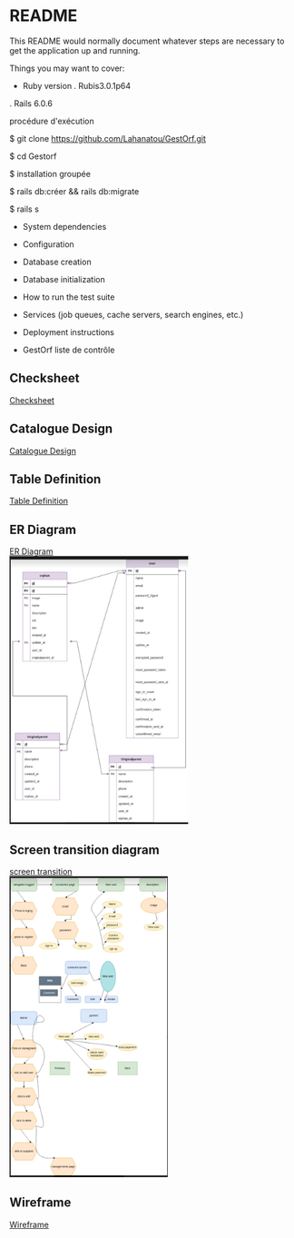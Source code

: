 # README

This README would normally document whatever steps are necessary to get the
application up and running.

Things you may want to cover:

* Ruby version
. Rubis3.0.1p64

. Rails 6.0.6

procédure d'exécution

$ git clone https://github.com/Lahanatou/GestOrf.git

$ cd Gestorf

$ installation groupée

$ rails db:créer && rails db:migrate

$ rails s

* System dependencies

* Configuration

* Database creation

* Database initialization

* How to run the test suite

* Services (job queues, cache servers, search engines, etc.)

* Deployment instructions

* GestOrf
liste de contrôle

## Checksheet
[Checksheet](https://docs.google.com/spreadsheets/d/1Ebcr4070bLf0bqVJuf3X5AjHD8qpl-mOwtJIiaz7T1U/edit?usp=share_link)

## Catalogue Design
[Catalogue Design](https://docs.google.com/spreadsheets/d/16X29JAXK2BVKWywn5qZUYorU7AWzt9xknwWHEx5Mlfw/edit?usp=sharing)

## Table Definition
[Table Definition](https://docs.google.com/spreadsheets/d/1BJVS7bI4hDVIdjZy_yT42PkQuZAOf6BnWPAGczzUqK4/edit?usp=share_link)

## ER Diagram
[ER Diagram](https://drive.google.com/file/d/1jiS_bOtWC1ibEtJKFxW4pnyDo2YR0irB/view?usp=share_link)<br />
![ER Diagram picture](./public/ER.png)


## Screen transition diagram
[screen transition](https://drive.google.com/file/d/1pXrkv6d5KgVR0-J3ZUB1VpvCVOG7yIMy/view?usp=sharing)<br />
![screen transition picture](./public/transition.png)


## Wireframe
[Wireframe](https://drive.google.com/file/d/1G8tyAVkerbyPkKJmUnU05S2IK3_RQGjx/view?usp=sharing)<br>
